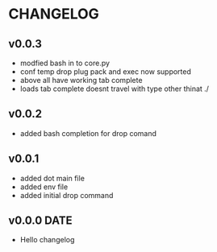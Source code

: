 # CHANGELOG 

## v0.0.3
* modfied bash in to core.py
* conf temp drop plug pack and exec now supported
* above all have working tab complete
* loads tab complete doesnt travel with type other thinat ./

## v0.0.2
* added bash completion for drop comand

## v0.0.1
* added dot main file
* added env file
* added initial drop command 

##  v0.0.0 DATE
* Hello changelog
